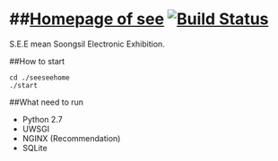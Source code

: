 ##[Homepage of see](http://see.ssu.ac.kr) [![Build Status](https://travis-ci.org/ssu-see/see.ssu.ac.kr.svg)](https://travis-ci.org/ssu-see/see.ssu.ac.kr)
=======

S.E.E mean Soongsil Electronic Exhibition.

##How to start
```
cd ./seeseehome
./start
```

##What need to run
- Python 2.7
- UWSGI
- NGINX (Recommendation)
- SQLite
